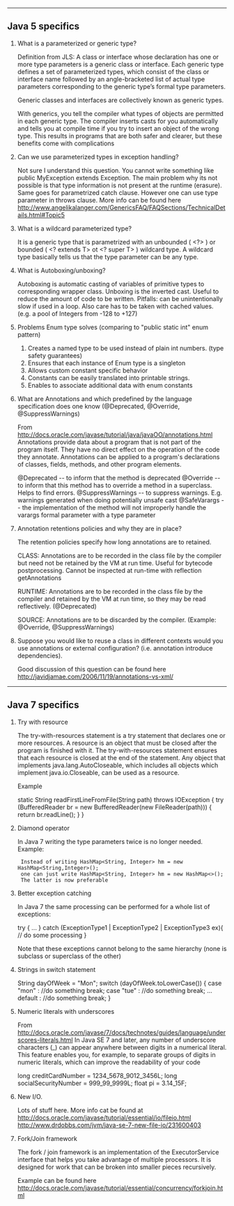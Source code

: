 ------------------------------------------------------------------------------------------
Java 5 specifics
------------------------------------------------------------------------------------------

1. What is a parameterized or generic type?

    Definition from JLS: A class or interface whose declaration has one or more type parameters is a generic class or interface. Each generic type defines a set of parameterized types, which consist of the class or interface name followed by an angle-bracketed list of actual type parameters corresponding to the generic type’s formal type parameters.

    Generic classes and interfaces are collectively known as generic types.

    With generics, you tell the compiler what types of objects are permitted in each generic type. The compiler inserts casts for you automatically and tells you at compile time if you try to insert an object of the wrong type. This results in programs that are both safer and clearer, but these benefits come with complications

2. Can we use parameterized types in exception handling?

    Not sure I understand this question. You cannot write something like public MyException<T> extends Exception. The main problem why its not possible is that type information is not present at the runtime (erasure). Same goes for parametrized catch clause.
    However one can use type parameter in throws clause. More info can be found here
    http://www.angelikalanger.com/GenericsFAQ/FAQSections/TechnicalDetails.html#Topic5

3. What is a wildcard parameterized type?

    It is a generic type that is parametrized with an unbounded ( <?> ) or bounded ( <? extends T> ot <? super T> ) wildcard type. A wildcard type basically tells us that the type parameter can be any type.

4. What is Autoboxing/unboxing?

    Autoboxing is automatic casting of variables of primitive types to corresponding wrapper class. Unboxing is the inverted cast.
    Useful to reduce the amount of code to be written. Pitfalls: can be unintentionally slow if used in a loop. Also care has to be taken with cached values. (e.g. a pool of Integers from -128 to +127)

5. Problems Enum type solves (comparing to "public static int" enum pattern)

    1. Creates a named type to be used instead of plain int numbers. (type safety guarantees)
    2. Ensures that each instance of Enum type is a singleton
    3. Allows custom constant specific behavior
    4. Constants can be easily translated into printable strings.
    5. Enables to associate additional data with enum constants

6. What are Annotations and which predefined by the language specification does one know (@Deprecated, @Override, @SuppressWarnings)

    From http://docs.oracle.com/javase/tutorial/java/javaOO/annotations.html
    Annotations provide data about a program that is not part of the program itself. They have no direct effect on the operation of the code they annotate. Annotations can be applied to a program's declarations of classes, fields, methods, and other program elements.

    @Deprecated -- to inform that the method is deprecated
    @Override -- to inform that this method has to override a method in a superclass. Helps to find errors.
    @SuppressWarnings -- to suppress warnings. E.g. warnings generated when doing potentially unsafe cast
    @SafeVarargs -- the implementation of the method will not improperly handle the varargs formal parameter with a type parameter

7. Annotation retentions policies and why they are in place?

    The retention policies specify how long annotations are to retained.

    CLASS: Annotations are to be recorded in the class file by the compiler but need not be retained by the VM at run time. Useful for bytecode postprocessing. Cannot be inspected at run-time with reflection getAnnotations

    RUNTIME: Annotations are to be recorded in the class file by the compiler and retained by the VM at run time, so they may be read reflectively. (@Deprecated)

    SOURCE:  Annotations are to be discarded by the compiler. (Example: @Override, @SuppressWarnings)

8. Suppose you would like to reuse a class in different contexts would you use annotations or external configuration? (i.e. annotation introduce dependencies).

    Good discussion of this question can be found here
    http://javidjamae.com/2006/11/19/annotations-vs-xml/


------------------------------------------------------------------------------------------
Java 7 specifics
------------------------------------------------------------------------------------------
1. Try with resource

    The try-with-resources statement is a try statement that declares one or more resources. A resource is an object that must be closed after the program is finished with it. The try-with-resources statement ensures that each resource is closed at the end of the statement. Any object that implements java.lang.AutoCloseable, which includes all objects which implement java.io.Closeable, can be used as a resource.

    Example

    static String readFirstLineFromFile(String path) throws IOException {
        try (BufferedReader br =
                       new BufferedReader(new FileReader(path))) {
            return br.readLine();
        }
    }

2. Diamond operator

    In Java 7 writing the type parameters twice is no longer needed.
    Example:

        Instead of writing HashMap<String, Integer> hm = new HashMap<String,Integer>();
        one can just write HashMap<String, Integer> hm = new HashMap<>();
        The latter is now preferable

3. Better exception catching

    In Java 7 the same processing can be performed for a whole list of exceptions:

    try {
        ...
    } catch (ExceptionType1 | ExceptionType2 | ExceptionType3 ex){
        // do some processing
    }

    Note that these exceptions cannot belong to the same hierarchy (none is subclass or superclass of the other)

4. Strings in switch statement

    String dayOfWeek = "Mon";
    switch (dayOfWeek.toLowerCase()) {
        case "mon" :
            //do something
            break;
        case "tue" :
            //do something
            break;
        ...
        default :
            //do something
            break;
    }

5. Numeric literals with underscores

    From http://docs.oracle.com/javase/7/docs/technotes/guides/language/underscores-literals.html
    In Java SE 7 and later, any number of underscore characters (_) can appear anywhere between digits in a numerical literal. This feature enables you, for example, to separate groups of digits in numeric literals, which can improve the readability of your code

    long creditCardNumber = 1234_5678_9012_3456L;
    long socialSecurityNumber = 999_99_9999L;
    float pi =     3.14_15F;


6. New I/O.

    Lots of stuff here. More info cat be found at
    http://docs.oracle.com/javase/tutorial/essential/io/fileio.html
    http://www.drdobbs.com/jvm/java-se-7-new-file-io/231600403

7. Fork/Join framework

    The fork / join framework is an implementation of the ExecutorService interface that helps you take advantage of multiple processors. It is designed for work that can be broken into smaller pieces recursively.

    Example can be found here
    http://docs.oracle.com/javase/tutorial/essential/concurrency/forkjoin.html
